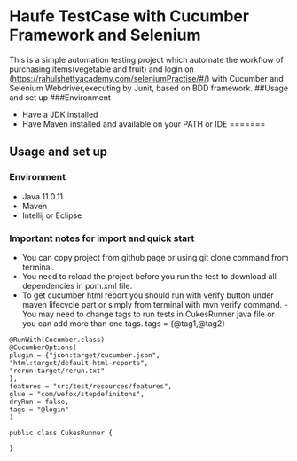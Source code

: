 
# Haufe TestCase with Cucumber Framework and Selenium

This is a simple automation testing project which automate the workflow of purchasing items(vegetable and fruit) and login on 
(https://rahulshettyacademy.com/seleniumPractise/#/) with
Cucumber and Selenium Webdriver,executing by Junit, based on BDD framework.
##Usage and set up
###Environment
- Have a JDK installed
- Have Maven installed and available on your PATH or IDE
=======
## Usage and set up
### Environment
- Java 11.0.11
- Maven
- Intellij or Eclipse

### Important notes for import and quick start
- You can copy project from github page or using git clone command from terminal.
- You  need to reload the project  before you run the test to download all dependencies
in pom.xml file.
- To get cucumber html report you should run with verify button under maven lifecycle part or simply
from terminal with mvn verify command. 
-You may  need to change tags to run tests in CukesRunner java file or you can add more than one tags.
 tags = {@tag1,@tag2}
  
```
@RunWith(Cucumber.class)
@CucumberOptions(
plugin = {"json:target/cucumber.json",
"html:target/default-html-reports",
"rerun:target/rerun.txt"
},
features = "src/test/resources/features",
glue = "com/wefox/stepdefinitons",
dryRun = false,
tags = "@login"
)

public class CukesRunner {

}
```


